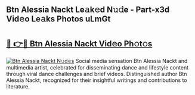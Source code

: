 ## Btn Alessia Nackt Le𝚊k𝚎d N𝚞𝚍e - Part-x3d Vid𝚎o Le𝚊ks Photos uLmGt

# <h2><a href="http://fb9iuxp.evod.top/?m=Btn+Alessia+Nackt">🔗 👉🔴 Btn Alessia Nackt Vid𝚎o Ph𝚘t𝚘s</a></h2>

[![Btn Alessia Nackt N𝚞d𝚎s](https://i.imgur.com/8V9OHl7.gif)](http://fb9iuxp.evod.top/?m=Btn+Alessia+Nackt)
Social media sensation Btn Alessia Nackt and multimedia artist, celebrated for disseminating dance and lifestyle content through viral dance challenges and brief videos. Distinguished author Btn Alessia Nackt, recognized for their insightful writings and contributions to literature. 
